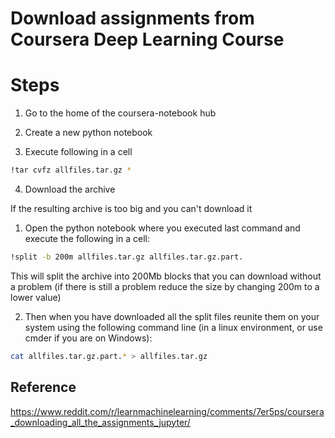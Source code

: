 # Download assignments from Coursera Deep Learning Course

# Steps

1. Go to the home of the coursera-notebook hub

2. Create a new python notebook

3. Execute following in a cell

```bash
!tar cvfz allfiles.tar.gz *
```

4. Download the archive

If the resulting archive is too big and you can't download it

1. Open the python notebook where you executed last command and execute the following in a cell:

```bash
!split -b 200m allfiles.tar.gz allfiles.tar.gz.part.
```

This will split the archive into 200Mb blocks that you can download without a problem (if there is still a problem reduce the size by changing 200m to a lower value)

2. Then when you have downloaded all the split files reunite them on your system using the following command line (in a linux environment, or use cmder if you are on Windows):

```bash
cat allfiles.tar.gz.part.* > allfiles.tar.gz
```

## Reference

https://www.reddit.com/r/learnmachinelearning/comments/7er5ps/coursera_downloading_all_the_assignments_jupyter/
